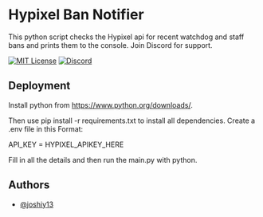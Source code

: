 
# Hypixel Ban Notifier

This python script checks the Hypixel api for recent watchdog and staff bans and prints them to the console. Join Discord for support.



[![MIT License](https://img.shields.io/badge/License-MIT-green.svg)](https://choosealicense.com/licenses/mit/) [![Discord](https://img.shields.io/badge/Join-Discord-blue)](https://discord.gg/9X96hYeweP)


## Deployment


Install python from https://www.python.org/downloads/.

Then use pip install -r requirements.txt to install all dependencies. 
Create a .env file in this Format: 

API_KEY = HYPIXEL_APIKEY_HERE

Fill in all the details and then run the main.py with python. 
## Authors

- [@joshiy13](https://www.github.com/octokatherine)
